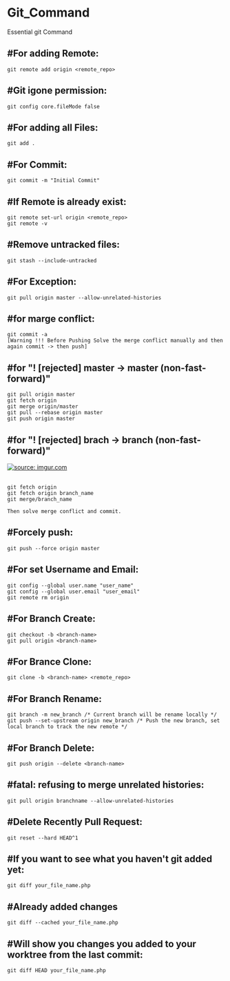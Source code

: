 # Git_Command
Essential git Command

#For adding Remote:
---------------------
    git remote add origin <remote_repo>
    
#Git igone permission:
----------------------
    git config core.fileMode false
    
#For adding all Files:
----------------------
    git add .

#For Commit:
----------------------
    git commit -m "Initial Commit"

#If Remote is already exist:
-------------------------------
    git remote set-url origin <remote_repo>
    git remote -v
#Remove untracked files:
-----------------------
```
git stash --include-untracked
```
#For Exception:
------------------
    git pull origin master --allow-unrelated-histories

#for marge conflict:
------------------------
    git commit -a
    [Warning !!! Before Pushing Solve the merge conflict manually and then again commit -> then push]

#for  "! [rejected]        master -> master (non-fast-forward)"
--------------------------------------------------------------------
    git pull origin master
    git fetch origin
    git merge origin/master
    git pull --rebase origin master
    git push origin master
    
#for  "! [rejected]        brach -> branch (non-fast-forward)"
--------------------------------------------------------------------
<a href="https://imgur.com/jirwHNM"><img src="https://i.imgur.com/jirwHNM.png" title="source: imgur.com" /></a><br/><br/>

    git fetch origin
    git fetch origin branch_name
    git merge/branch_name
    
    Then solve merge conflict and commit.
    
#Forcely push:
------------------------------
    git push --force origin master
    
#For set Username and Email:
-----------------------------
    git config --global user.name "user_name"
    git config --global user.email "user_email"
    git remote rm origin

#For Branch Create:
--------------------
    git checkout -b <branch-name>
    git pull origin <branch-name>
    
#For Brance Clone:
--------------------
    git clone -b <branch-name> <remote_repo>

#For Branch Rename:
------------------------------
    git branch -m new_branch /* Current branch will be rename locally */
    git push --set-upstream origin new_branch /* Push the new branch, set local branch to track the new remote */

#For Branch Delete:
-------------------------
    git push origin --delete <branch-name>
    
#fatal: refusing to merge unrelated histories:
------------------------------------------------
    git pull origin branchname --allow-unrelated-histories

#Delete Recently Pull Request:
-----------------------------------
    git reset --hard HEAD^1
    
#If you want to see what you haven't git added yet:
-----------------------------------------------------
    git diff your_file_name.php
    
#Already added changes
-----------------------
    git diff --cached your_file_name.php

#Will show you changes you added to your worktree from the last commit:
----------------------------------------------------------------------------
    git diff HEAD your_file_name.php
